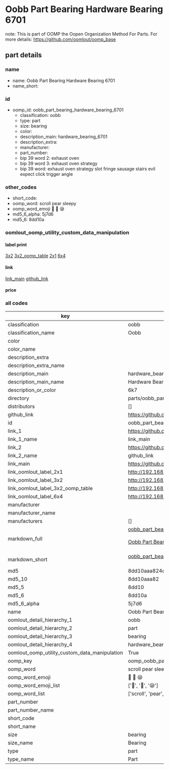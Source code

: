 # Oobb Part Bearing Hardware Bearing 6701  

note: This is part of OOMP the Oopen Organization Method For Parts. For more details: https://github.com/oomlout/oomp_base

##  part details





### name
* name: Oobb Part Bearing Hardware Bearing 6701
* name_short: 
### id
* oomp_id: oobb_part_bearing_hardware_bearing_6701
  * classification: oobb
  * type: part
  * size: bearing
  * color: 
  * description_main: hardware_bearing_6701
  * description_extra: 
  * manufacturer: 
  * part_number: 
  * bip 39 word 2: exhaust oven
  * bip 39 word 3: exhaust oven strategy
  * bip 39 word: exhaust oven strategy slot fringe sausage stairs evil expect click trigger angle

### other_codes
* short_code: 
* oomp_word: scroll pear sleepy
* oomp_word_emoji :scroll: :pear: :sleepy:
* md5_6_alpha: 5j7d6
* md5_6: 8dd10a






### oomlout_oomp_utility_custom_data_manipulation
#### label print
[3x2](http://192.168.1.245:1112/?label=oomp%205j7d6)
[3x2_oomp_table](http://192.168.1.107:1112/?label=oomp%205j7d6)
[2x1](http://192.168.1.242:1112/?label=oomp%205j7d6)
[6x4](http://192.168.1.55:1112/?label=oomp%205j7d6)    

#### link

[link_main](https://github.com/oomlout/oomlout_oomp_current_version_messy/tree/main/parts/oobb_part_bearing_hardware_bearing_6701) [github_link](https://github.com/oomlout/oomlout_oomp_part_src/tree/main/parts/oobb_part_bearing_hardware_bearing_6701)                             

#### price







### all codes 
| key | value |  
| --- | --- |  
| classification | oobb |  
| classification_name | Oobb |  
| color |  |  
| color_name |  |  
| description_extra |  |  
| description_extra_name |  |  
| description_main | hardware_bearing_6701 |  
| description_main_name | Hardware Bearing 6701 |  
| description_or_color | 6k7 |  
| directory | parts/oobb_part_bearing_hardware_bearing_6701 |  
| distributors | [] |  
| github_link | https://github.com/oomlout/oomlout_oomp_part_src/tree/main/parts/oobb_part_bearing_hardware_bearing_6701 |  
| id | oobb_part_bearing_hardware_bearing_6701 |  
| link_1 | https://github.com/oomlout/oomlout_oomp_current_version_messy/tree/main/parts/oobb_part_bearing_hardware_bearing_6701 |  
| link_1_name | link_main |  
| link_2 | https://github.com/oomlout/oomlout_oomp_part_src/tree/main/parts/oobb_part_bearing_hardware_bearing_6701 |  
| link_2_name | github_link |  
| link_main | https://github.com/oomlout/oomlout_oomp_current_version_messy/tree/main/parts/oobb_part_bearing_hardware_bearing_6701 |  
| link_oomlout_label_2x1 | http://192.168.1.242:1112/?label=oomp%205j7d6 |  
| link_oomlout_label_3x2 | http://192.168.1.245:1112/?label=oomp%205j7d6 |  
| link_oomlout_label_3x2_oomp_table | http://192.168.1.107:1112/?label=oomp%205j7d6 |  
| link_oomlout_label_6x4 | http://192.168.1.55:1112/?label=oomp%205j7d6 |  
| manufacturer |  |  
| manufacturer_name |  |  
| manufacturers | [] |  
| markdown_full | [oobb_part_bearing_hardware_bearing_6701](https://github.com/oomlout/oomlout_oomp_current_version_messy/tree/main/parts/oobb_part_bearing_hardware_bearing_6701)<br>[](https://github.com/oomlout/oomlout_oomp_current_version_messy/tree/main/parts/oobb_part_bearing_hardware_bearing_6701)<br>[Oobb Part Bearing Hardware Bearing 6701](https://github.com/oomlout/oomlout_oomp_current_version_messy/tree/main/parts/oobb_part_bearing_hardware_bearing_6701)<br><br> |  
| markdown_short | [oobb_part_bearing_hardware_bearing_6701](https://github.com/oomlout/oomlout_oomp_current_version_messy/tree/main/parts/oobb_part_bearing_hardware_bearing_6701)<br><br> |  
| md5 | 8dd10aaa824dfa8afeae8cc1ada7727b |  
| md5_10 | 8dd10aaa82 |  
| md5_5 | 8dd10 |  
| md5_6 | 8dd10a |  
| md5_6_alpha | 5j7d6 |  
| name | Oobb Part Bearing Hardware Bearing 6701 |  
| oomlout_detail_hierarchy_1 | oobb |  
| oomlout_detail_hierarchy_2 | part |  
| oomlout_detail_hierarchy_3 | bearing |  
| oomlout_detail_hierarchy_4 | hardware_bearing_6701 |  
| oomlout_oomp_utility_custom_data_manipulation | True |  
| oomp_key | oomp_oobb_part_bearing_hardware_bearing_6701 |  
| oomp_word | scroll pear sleepy |  
| oomp_word_emoji | :scroll: :pear: :sleepy: |  
| oomp_word_emoji_list | [':scroll:', ':pear:', ':sleepy:'] |  
| oomp_word_list | ['scroll', 'pear', 'sleepy'] |  
| part_number |  |  
| part_number_name |  |  
| short_code |  |  
| short_name |  |  
| size | bearing |  
| size_name | Bearing |  
| type | part |  
| type_name | Part |  
